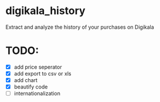 # digikala_history

Extract and analyze the history of your purchases on Digikala

# TODO:

- [x] add price seperator
- [x] add export to csv or xls
- [x] add chart
- [x] beautify code
- [ ] internationalization
